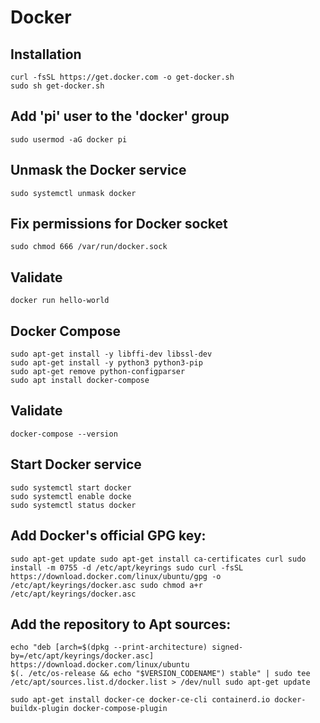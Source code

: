 # Docker 

## Installation

```
curl -fsSL https://get.docker.com -o get-docker.sh
sudo sh get-docker.sh
```

## Add 'pi' user to the 'docker' group

`sudo usermod -aG docker pi`

## Unmask the Docker service


`sudo systemctl unmask docker`

## Fix permissions for Docker socket

`sudo chmod 666 /var/run/docker.sock`

##  Validate 

`docker run hello-world`

## Docker Compose 

```
sudo apt-get install -y libffi-dev libssl-dev  
sudo apt-get install -y python3 python3-pip  
sudo apt-get remove python-configparser  
sudo apt install docker-compose  
```

## Validate

`docker-compose --version`

## Start Docker service

```
sudo systemctl start docker
sudo systemctl enable docke
sudo systemctl status docker
```


## Add Docker's official GPG key:

```
sudo apt-get update sudo apt-get install ca-certificates curl sudo install -m 0755 -d /etc/apt/keyrings sudo curl -fsSL https://download.docker.com/linux/ubuntu/gpg -o /etc/apt/keyrings/docker.asc sudo chmod a+r /etc/apt/keyrings/docker.asc
```

## Add the repository to Apt sources:

```
echo "deb [arch=$(dpkg --print-architecture) signed-by=/etc/apt/keyrings/docker.asc] https://download.docker.com/linux/ubuntu
$(. /etc/os-release && echo "$VERSION_CODENAME") stable" | sudo tee /etc/apt/sources.list.d/docker.list > /dev/null sudo apt-get update

sudo apt-get install docker-ce docker-ce-cli containerd.io docker-buildx-plugin docker-compose-plugin
```

